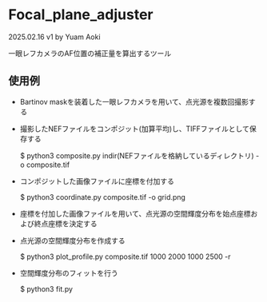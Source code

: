 # Focal_plane_adjuster

2025.02.16 v1 by Yuam Aoki

一眼レフカメラのAF位置の補正量を算出するツール


## 使用例

- Bartinov maskを装着した一眼レフカメラを用いて、点光源を複数回撮影する

- 撮影したNEFファイルをコンポジット(加算平均)し、TIFFファイルとして保存する

    $ python3 composite.py indir(NEFファイルを格納しているディレクトリ) -o composite.tif

- コンポジットした画像ファイルに座標を付加する

    $ python3 coordinate.py composite.tif -o grid.png

- 座標を付加した画像ファイルを用いて、点光源の空間輝度分布を始点座標および終点座標を決定する

- 点光源の空間輝度分布を作成する

    $ python3 plot_profile.py composite.tif 1000 2000 1000 2500 -r 

- 空間輝度分布のフィットを行う

    $ python3 fit.py 
